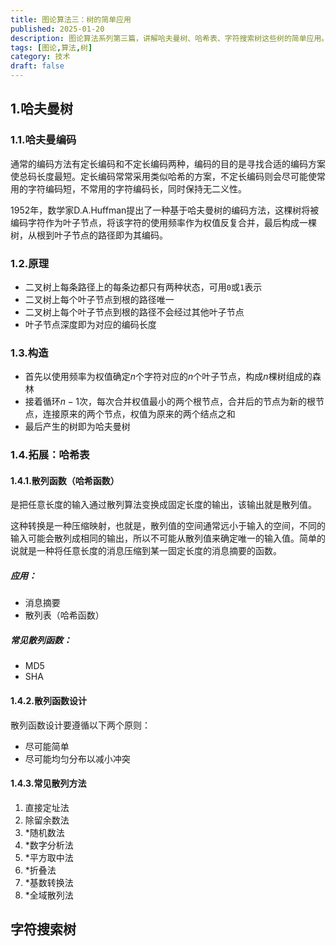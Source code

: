```yaml
---
title: 图论算法三：树的简单应用
published: 2025-01-20
description: 图论算法系列第三篇，讲解哈夫曼树、哈希表、字符搜索树这些树的简单应用。
tags: [图论,算法,树]
category: 技术
draft: false
---
```




## 1.哈夫曼树

### 1.1.哈夫曼编码

通常的编码方法有定长编码和不定长编码两种，编码的目的是寻找合适的编码方案使总码长度最短。定长编码常常采用类似哈希的方案，不定长编码则会尽可能使常用的字符编码短，不常用的字符编码长，同时保持无二义性。

1952年，数学家D.A.Huffman提出了一种基于哈夫曼树的编码方法，这棵树将被编码字符作为叶子节点，将该字符的使用频率作为权值反复合并，最后构成一棵树，从根到叶子节点的路径即为其编码。

### 1.2.原理

- 二叉树上每条路径上的每条边都只有两种状态，可用`0`或`1`表示
- 二叉树上每个叶子节点到根的路径唯一
- 二叉树上每个叶子节点到根的路径不会经过其他叶子节点
- 叶子节点深度即为对应的编码长度

### 1.3.构造

- 首先以使用频率为权值确定$n$个字符对应的$n$个叶子节点，构成$n$棵树组成的森林
- 接着循环$n-1$次，每次合并权值最小的两个根节点，合并后的节点为新的根节点，连接原来的两个节点，权值为原来的两个结点之和
- 最后产生的树即为哈夫曼树

### 1.4.拓展：哈希表

#### 1.4.1.散列函数（哈希函数）

是把任意长度的输入通过散列算法变换成固定长度的输出，该输出就是散列值。

这种转换是一种压缩映射，也就是，散列值的空间通常远小于输入的空间，不同的输入可能会散列成相同的输出，所以不可能从散列值来确定唯一的输入值。简单的说就是一种将任意长度的消息压缩到某一固定长度的消息摘要的函数。

##### 应用：

- 消息摘要
- 散列表（哈希函数）

##### 常见散列函数：

- MD5
- SHA

#### 1.4.2.散列函数设计

散列函数设计要遵循以下两个原则：

- 尽可能简单
- 尽可能均匀分布以减小冲突

#### 1.4.3.常见散列方法

1. 直接定址法
2. 除留余数法
3. *随机数法
4. *数字分析法
5. *平方取中法
6. *折叠法
7. *基数转换法
8. *全域散列法

## 字符搜索树

